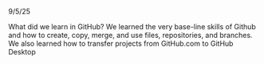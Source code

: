 9/5/25

What did we learn in GitHub? We learned the very base-line skills of Github and how to create, copy, merge, and use files, repositories, and branches. We also learned how to transfer projects from GitHub.com to GitHub Desktop